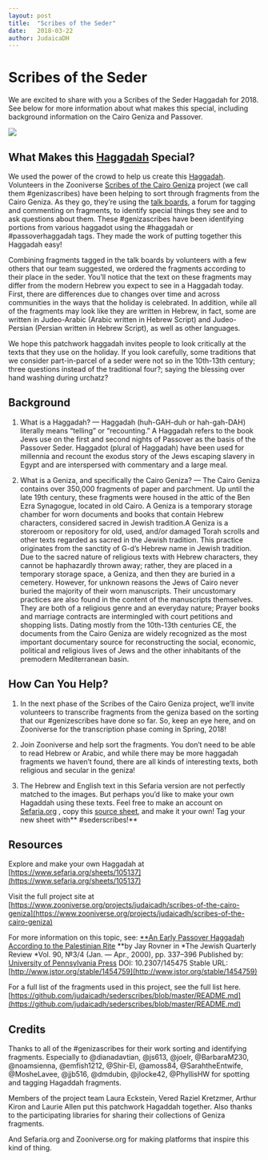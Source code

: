 ```yaml
---
layout: post
title:  "Scribes of the Seder"
date:   2018-03-22
author: JudaicaDH
---
```

# Scribes of the Seder

We are excited to share with you a Scribes of the Seder Haggadah for 2018. See below for more information about what makes this special, including background information on the Cairo Geniza and Passover.

![](https://cdn-images-1.medium.com/max/2676/1*J1J4erDMiNX3MxtMOyrVqg.png)

## What Makes this [Haggadah](https://www.sefaria.org/sheets/105137) Special?

We used the power of the crowd to help us create this [Haggadah](https://www.sefaria.org/sheets/105137). Volunteers in the Zooniverse [Scribes of the Cairo Geniza](https://www.zooniverse.org/projects/judaicadh/scribes-of-the-cairo-geniza) project (we call them #genizascribes) have been helping to sort through fragments from the Cairo Geniza. As they go, they’re using the [talk boards](https://www.zooniverse.org/projects/judaicadh/scribes-of-the-cairo-geniza/talk), a forum for tagging and commenting on fragments, to identify special things they see and to ask questions about them. These #genizascribes have been identifying portions from various haggadot using the #haggadah or #passoverhaggadah tags. They made the work of putting together this Haggadah easy!

Combining fragments tagged in the talk boards by volunteers with a few others that our team suggested, we ordered the fragments according to their place in the seder. You’ll notice that the text on these fragments may differ from the modern Hebrew you expect to see in a Haggadah today. First, there are differences due to changes over time and across communities in the ways that the holiday is celebrated. In addition, while all of the fragments may look like they are written in Hebrew, in fact, some are written in Judeo-Arabic (Arabic written in Hebrew Script) and Judeo-Persian (Persian written in Hebrew Script), as well as other languages.

We hope this patchwork haggadah invites people to look critically at the texts that they use on the holiday. If you look carefully, some traditions that we consider part-in-parcel of a seder were not so in the 10th-13th century; three questions instead of the traditional four?; saying the blessing over hand washing during urchatz?

## **Background**

1. What is a Haggadah? — Haggadah (huh-GAH-duh or hah-gah-DAH) literally means “telling” or “recounting.” A Haggadah refers to the book Jews use on the first and second nights of Passover as the basis of the Passover Seder. Haggadot (plural of Haggadah) have been used for millennia and recount the exodus story of the Jews escaping slavery in Egypt and are interspersed with commentary and a large meal.

1. What is a Geniza, and specifically the Cairo Geniza? — The Cairo Geniza contains over 350,000 fragments of paper and parchment. Up until the late 19th century, these fragments were housed in the attic of the Ben Ezra Synagogue, located in old Cairo. A Geniza is a temporary storage chamber for worn documents and books that contain Hebrew characters, considered sacred in Jewish tradition.A Geniza is a storeroom or repository for old, used, and/or damaged Torah scrolls and other texts regarded as sacred in the Jewish tradition. This practice originates from the sanctity of G-d’s Hebrew name in Jewish tradition. Due to the sacred nature of religious texts with Hebrew characters, they cannot be haphazardly thrown away; rather, they are placed in a temporary storage space, a Geniza, and then they are buried in a cemetery. However, for unknown reasons the Jews of Cairo never buried the majority of their worn manuscripts. Their uncustomary practices are also found in the content of the manuscripts themselves. They are both of a religious genre and an everyday nature; Prayer books and marriage contracts are intermingled with court petitions and shopping lists. Dating mostly from the 10th-13th centuries CE, the documents from the Cairo Geniza are widely recognized as the most important documentary source for reconstructing the social, economic, political and religious lives of Jews and the other inhabitants of the premodern Mediterranean basin.

## How Can You Help?

1. In the next phase of the Scribes of the Cairo Geniza project, we’ll invite volunteers to transcribe fragments from the geniza based on the sorting that our #genizescribes have done so far. So, keep an eye here, and on Zooniverse for the transcription phase coming in Spring, 2018!

1. Join Zooniverse and help sort the fragments. You don’t need to be able to read Hebrew or Arabic, and while there may be more haggadah fragments we haven’t found, there are all kinds of interesting texts, both religious and secular in the geniza!

1. The Hebrew and English text in this Sefaria version are not perfectly matched to the images. But perhaps you’d like to make your own Hagaddah using these texts. Feel free to make an account on [Sefaria.org](http://sefaria.org) , copy this [source sheet](https://www.sefaria.org/sheets/105137), and make it your own! Tag your new sheet with** #sederscribes!**

## Resources

Explore and make your own Haggadah at [https://www.sefaria.org/sheets/105137](https://www.sefaria.org/sheets/105137)

Visit the full project site at [https://www.zooniverse.org/projects/judaicadh/scribes-of-the-cairo-geniza](https://www.zooniverse.org/projects/judaicadh/scribes-of-the-cairo-geniza)

For more information on this topic, see: [**An Early Passover Haggadah According to the Palestinian Rite](http://www.jstor.org/stable/1454759) **by Jay Rovner in *The Jewish Quarterly Review *Vol. 90, №3/4 (Jan. — Apr., 2000), pp. 337–396 Published by: [University of Pennsylvania Press](http://www.jstor.org/publisher/upenn) DOI: 10.2307/145475 Stable URL: [http://www.jstor.org/stable/1454759](http://www.jstor.org/stable/1454759)

For a full list of the fragments used in this project, see the full list here. [https://github.com/judaicadh/sederscribes/blob/master/README.md](https://github.com/judaicadh/sederscribes/blob/master/README.md)

## Credits

Thanks to all of the #genizascribes for their work sorting and identifying fragments. Especially to @dianadavtian, @js613, @joelr, @BarbaraM230, @noamsienna, @emfish1212, @Shir-El, @amoss84, @SarahtheEntwife, @MosheLavee, @jjb516, @dmdubin, @jlocke42, @PhyllisHW for spotting and tagging Hagaddah fragments.

Members of the project team Laura Eckstein, Vered Raziel Kretzmer, Arthur Kiron and Laurie Allen put this patchwork Hagaddah together. Also thanks to the participating libraries for sharing their collections of Geniza fragments.

And Sefaria.org and Zooniverse.org for making platforms that inspire this kind of thing.
